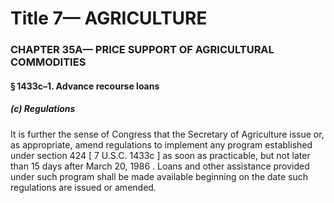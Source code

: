 
# Title 7— AGRICULTURE
### CHAPTER 35A— PRICE SUPPORT OF AGRICULTURAL COMMODITIES
#### § 1433c–1. Advance recourse loans
##### (c) Regulations

It is further the sense of Congress that the Secretary of Agriculture issue or, as appropriate, amend regulations to implement any program established under section 424 [ 7 U.S.C. 1433c ] as soon as practicable, but not later than 15 days after March 20, 1986 . Loans and other assistance provided under such program shall be made available beginning on the date such regulations are issued or amended.
